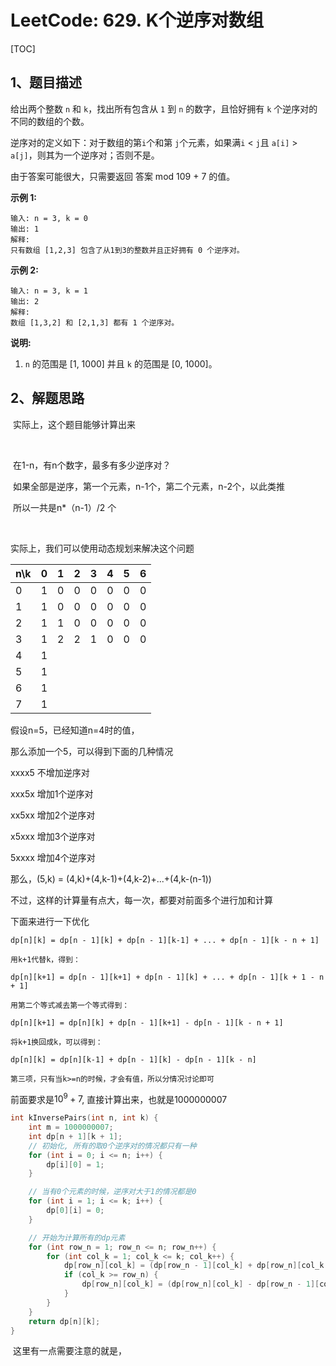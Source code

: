 # LeetCode: 629. K个逆序对数组

[TOC]



## 1、题目描述

给出两个整数 `n` 和 `k`，找出所有包含从 `1` 到 `n` 的数字，且恰好拥有 `k` 个逆序对的不同的数组的个数。

逆序对的定义如下：对于数组的第`i`个和第 `j`个元素，如果满`i` < `j`且 `a[i]` > `a[j]`，则其为一个逆序对；否则不是。

由于答案可能很大，只需要返回 答案 mod 109 + 7 的值。

**示例 1:**

```
输入: n = 3, k = 0
输出: 1
解释: 
只有数组 [1,2,3] 包含了从1到3的整数并且正好拥有 0 个逆序对。
```

**示例 2:**

```
输入: n = 3, k = 1
输出: 2
解释: 
数组 [1,3,2] 和 [2,1,3] 都有 1 个逆序对。
```

**说明:**

1.  `n` 的范围是 [1, 1000] 并且 `k` 的范围是 [0, 1000]。



## 2、解题思路

​	实际上，这个题目能够计算出来

​	

​	在1-n，有n个数字，最多有多少逆序对？

​	如果全部是逆序，第一个元素，n-1个，第二个元素，n-2个，以此类推

​	所以一共是n*（n-1）/2 个

​	

实际上，我们可以使用动态规划来解决这个问题



| n\k  | 0    | 1    | 2    | 3    | 4    | 5    | 6    |
| ---- | ---- | ---- | ---- | ---- | ---- | ---- | ---- |
| 0    | 1    | 0    | 0    | 0    | 0    | 0    | 0    |
| 1    | 1    | 0    | 0    | 0    | 0    | 0    | 0    |
| 2    | 1    | 1    | 0    | 0    | 0    | 0    | 0    |
| 3    | 1    | 2    | 2    | 1    | 0    | 0    | 0    |
| 4    | 1    |      |      |      |      |      |      |
| 5    | 1    |      |      |      |      |      |      |
| 6    | 1    |      |      |      |      |      |      |
| 7    | 1    |      |      |      |      |      |      |







假设n=5，已经知道n=4时的值，

那么添加一个5，可以得到下面的几种情况

xxxx5	不增加逆序对

xxx5x	增加1个逆序对

xx5xx	增加2个逆序对

x5xxx	增加3个逆序对

5xxxx	增加4个逆序对



那么，(5,k) = (4,k)+(4,k-1)+(4,k-2)+...+(4,k-(n-1))



不过，这样的计算量有点大，每一次，都要对前面多个进行加和计算

下面来进行一下优化

```
dp[n][k] = dp[n - 1][k] + dp[n - 1][k-1] + ... + dp[n - 1][k - n + 1]

用k+1代替k，得到：

dp[n][k+1] = dp[n - 1][k+1] + dp[n - 1][k] + ... + dp[n - 1][k + 1 - n + 1]

用第二个等式减去第一个等式得到：

dp[n][k+1] = dp[n][k] + dp[n - 1][k+1] - dp[n - 1][k - n + 1]

将k+1换回成k，可以得到：

dp[n][k] = dp[n][k-1] + dp[n - 1][k] - dp[n - 1][k - n]

第三项，只有当k>=n的时候，才会有值，所以分情况讨论即可
```



前面要求是$10^9+7​$, 直接计算出来，也就是1000000007



```c
int kInversePairs(int n, int k) {
    int m = 1000000007;
    int dp[n + 1][k + 1];
    // 初始化, 所有的取0个逆序对的情况都只有一种
    for (int i = 0; i <= n; i++) {
        dp[i][0] = 1;
    }

    // 当有0个元素的时候，逆序对大于1的情况都是0
    for (int i = 1; i <= k; i++) {
        dp[0][i] = 0;
    }

    // 开始为计算所有的dp元素
    for (int row_n = 1; row_n <= n; row_n++) {
        for (int col_k = 1; col_k <= k; col_k++) {
            dp[row_n][col_k] = (dp[row_n - 1][col_k] + dp[row_n][col_k - 1]) % m;
            if (col_k >= row_n) {
                dp[row_n][col_k] = (dp[row_n][col_k] - dp[row_n - 1][col_k - row_n] + m) % m;
            }
        }
    }
    return dp[n][k];
}
```

​	这里有一点需要注意的就是，







